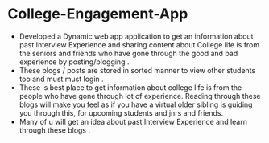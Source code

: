 # College-Engagement-App
- Developed a Dynamic web app application to get an information about past Interview Experience and sharing content about College life is from the seniors and friends who have gone through the good and bad experience by posting/blogging .
- These blogs / posts are stored in sorted manner to view other
students too and must must login .
- These is best place to get information about college life is from the people who have gone through lot of  experience. Reading through these blogs will make you feel as if you have a virtual older sibling is guiding you through this, for upcoming students and jnrs and friends.
- Many of u will get an idea about past Interview Experience  and learn through these blogs .
